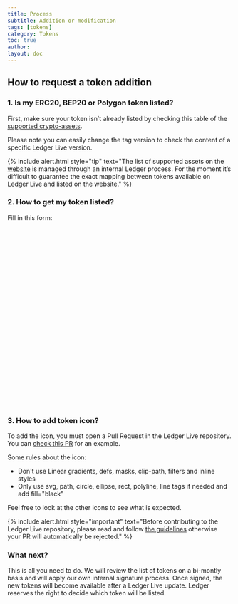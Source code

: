 ```yaml
---
title: Process
subtitle: Addition or modification
tags: [tokens]
category: Tokens
toc: true
author:
layout: doc
---
```





## How to request a token addition

### 1. Is my ERC20, BEP20 or Polygon token listed?

First, make sure your token isn’t already listed by checking this table of the [supported crypto-assets](https://github.com/LedgerHQ/ledger-live/blob/develop/apps/ledger-live-desktop/cryptoassets.md).

Please note you can easily change the tag version to check the content of a specific Ledger Live version. 

<!--  -->
{% include alert.html style="tip" text="The list of supported assets on the <a href='https://www.ledger.com/supported-crypto-assets/'>website</a> is managed through an internal Ledger process. For the moment it’s difficult to guarantee the exact mapping between tokens available on Ledger Live and listed on the website." %}
<!--  -->

### 2. How to get my token listed?

Fill in this form:

<div data-tf-widget="Miekq8b2" style="width:100%;height:400px;"></div><script src="//embed.typeform.com/next/embed.js"></script>

### 3. How to add token icon?

To add the icon, you must open a Pull Request in the Ledger Live repository. You can [check this PR](https://github.com/LedgerHQ/ledger-live/pull/107) for an example.

Some rules about the icon:
- Don't use Linear gradients, defs, masks, clip-path, filters and inline styles
- Only use svg, path, circle, ellipse, rect, polyline, line tags if needed and add fill="black"

Feel free to look at the other icons to see what is expected. 

<!--  -->
{% include alert.html style="important" text="Before contributing to the Ledger Live repository, please read and follow <a href='https://github.com/LedgerHQ/ledger-live/blob/develop/CONTRIBUTING.md'>the guidelines</a> otherwise your PR will automatically be rejected." %}
<!--  -->

### What next?

This is all you need to do. We will review the list of tokens on a bi-montly basis and will apply our own internal signature process. Once signed, the new tokens will become available after a Ledger Live update. Ledger reserves the right to decide which token will be listed.
